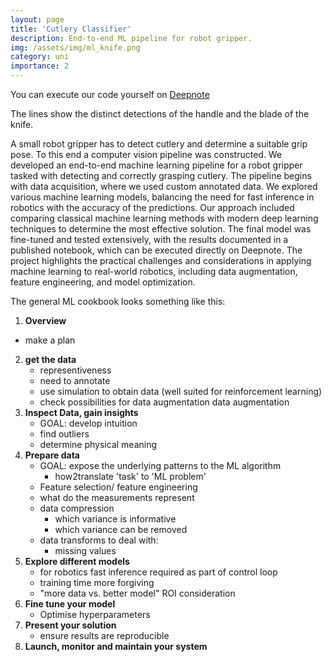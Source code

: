 ```yaml
---
layout: page
title: 'Cutlery Classifier'
description: End-to-end ML pipeline for robot gripper.
img: /assets/img/ml_knife.png
category: uni
importance: 2
---
```



You can execute our code yourself on [Deepnote](https://deepnote.com/project/452790e4-76c0-49f0-8fb0-80760653c8f0)

<div class="row" align="center">
    <div class="col-sm mt-3 mt-md-0">
        <img class="img-fluid rounded z-depth-1" src="{{ '/assets/img/ml_knife.png' | relative_url }}" alt="" title="example image"/>
    </div>
</div>
<div class="caption">
    The lines show the distinct detections of the handle and the blade of the knife.
</div>

A small robot gripper has to detect cutlery and determine a suitable grip pose. To this end a computer vision pipeline was constructed.
We developed an end-to-end machine learning pipeline for a robot gripper tasked with detecting and correctly grasping cutlery. 
The pipeline begins with data acquisition, where we used custom annotated data.
We explored various machine learning models, balancing the need for fast inference in robotics with the accuracy of the predictions.
Our approach included comparing classical machine learning methods with modern deep learning techniques to determine the most effective solution. 
The final model was fine-tuned and tested extensively, with the results documented in a published notebook, which can be executed directly on Deepnote. 
The project highlights the practical challenges and considerations in applying machine learning to real-world robotics, including data augmentation, feature engineering, and model optimization.


The general ML cookbook looks something like this:

1. **Overview**
  - make a plan
2. **get the data**
	- representiveness
	- need to annotate
	- use simulation to obtain data (well suited for reinforcement learning)
	- check possibilities for data augmentation data augmentation
3. **Inspect Data, gain insights**
	- GOAL: develop intuition
	- find outliers
	- determine physical meaning
4. **Prepare data**
	- GOAL: expose the underlying patterns to the ML algorithm
		- how2translate 'task' to 'ML problem'
	- Feature selection/ feature engineering
	- what do the measurements represent
	- data compression
		- which variance is informative
		- which variance can be removed
	- data transforms to deal with:
		- missing values
5. **Explore different models**
	- for robotics fast inference required as part of control loop
	- training time more forgiving
	- "more data vs. better model" ROI consideration
6. **Fine tune your model**
	- Optimise hyperparameters
7. **Present your solution**
	-  ensure results are reproducible
8. **Launch, monitor and maintain your system**

